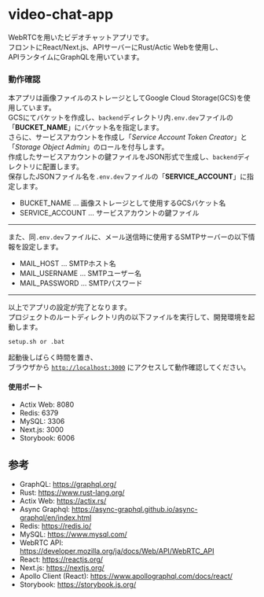 # video-chat-app

WebRTCを用いたビデオチャットアプリです。  
フロントにReact/Next.js、APIサーバーにRust/Actic Webを使用し、  
APIランタイムにGraphQLを用いています。

### 動作確認
本アプリは画像ファイルのストレージとしてGoogle Cloud Storage(GCS)を使用しています。  
GCSにてバケットを作成し、`backend`ディレクトリ内`.env.dev`ファイルの「**BUCKET_NAME**」にバケット名を指定します。  
さらに、サービスアカウントを作成し「*Service Account Token Creator*」と「*Storage Object Admin*」のロールを付与します。  
作成したサービスアカウントの鍵ファイルをJSON形式で生成し、`backend`ディレクトリに配置します。  
保存したJSONファイル名を`.env.dev`ファイルの「**SERVICE_ACCOUNT**」に指定します。  
  * BUCKET_NAME … 画像ストレージとして使用するGCSバケット名
  * SERVICE_ACCOUNT … サービスアカウントの鍵ファイル
___

また、同`.env.dev`ファイルに、メール送信時に使用するSMTPサーバーの以下情報を設定します。
  * MAIL_HOST … SMTPホスト名
  * MAIL_USERNAME … SMTPユーザー名
  * MAIL_PASSWORD … SMTPパスワード
___

以上でアプリの設定が完了となります。  
プロジェクトのルートディレクトリ内の以下ファイルを実行して、開発環境を起動します。
```
setup.sh or .bat
```

起動後しばらく時間を置き、  
ブラウザから [`http://localhost:3000`](http://localhost:3000) にアクセスして動作確認してください。

#### 使用ポート
  * Actix Web: 8080
  * Redis: 6379
  * MySQL: 3306
  * Next.js: 3000
  * Storybook: 6006

## 参考

  * GraphQL: https://graphql.org/
  * Rust: https://www.rust-lang.org/
  * Actix Web: https://actix.rs/
  * Async Graphql: https://async-graphql.github.io/async-graphql/en/index.html
  * Redis: https://redis.io/
  * MySQL: https://www.mysql.com/
  * WebRTC API: https://developer.mozilla.org/ja/docs/Web/API/WebRTC_API
  * React: https://reactjs.org/
  * Next.js: https://nextjs.org/
  * Apollo Client (React): https://www.apollographql.com/docs/react/
  * Storybook: https://storybook.js.org/

